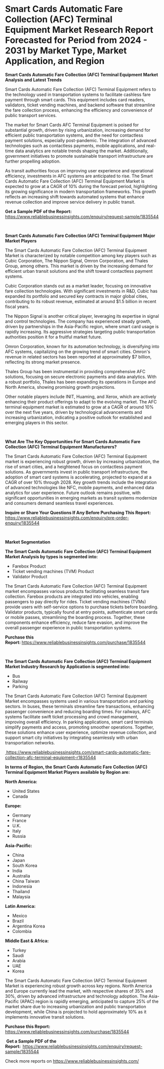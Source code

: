 <p><h1>Smart Cards Automatic Fare Collection (AFC) Terminal Equipment Market Research Report Forecasted for Period from 2024 -  2031 by Market Type, Market Application, and Region</h1></p><p><strong>Smart Cards Automatic Fare Collection (AFC) Terminal Equipment Market Analysis and Latest Trends</strong></p>
<p><p>Smart Cards Automatic Fare Collection (AFC) Terminal Equipment refers to the technology used in transportation systems to facilitate cashless fare payment through smart cards. This equipment includes card readers, validators, ticket vending machines, and backend software that streamline the fare collection process, enhancing the efficiency and convenience of public transport services.</p><p>The market for Smart Cards AFC Terminal Equipment is poised for substantial growth, driven by rising urbanization, increasing demand for efficient public transportation systems, and the need for contactless payment solutions, especially post-pandemic. The integration of advanced technologies such as contactless payments, mobile applications, and real-time data analytics are notable trends shaping the market. Additionally, government initiatives to promote sustainable transport infrastructure are further propelling adoption.</p><p>As transit authorities focus on improving user experience and operational efficiency, investments in AFC systems are anticipated to rise. The Smart Cards Automatic Fare Collection (AFC) Terminal Equipment Market is expected to grow at a CAGR of 10% during the forecast period, highlighting its growing significance in modern transportation frameworks. This growth reflects an increasing shift towards automated systems that enhance revenue collection and improve service delivery in public transit.</p></p>
<p><strong>Get a Sample PDF of the Report:&nbsp;</strong> <a href="https://www.reliablebusinessinsights.com/enquiry/request-sample/1835544?utm_campaign=1117&utm_medium=2&utm_source=Github&utm_content=ia&utm_term=31122024&utm_id=smart-cards-automatic-fare-collection-afc-terminal-equipment">https://www.reliablebusinessinsights.com/enquiry/request-sample/1835544</a></p>
<p>&nbsp;</p>
<p><strong>Smart Cards Automatic Fare Collection (AFC) Terminal Equipment Major Market Players</strong></p>
<p><p>The Smart Cards Automatic Fare Collection (AFC) Terminal Equipment Market is characterized by notable competition among key players such as Cubic Corporation, The Nippon Signal, Omron Corporation, and Thales Group, among others. This market is driven by the increasing demand for efficient urban transit solutions and the shift toward contactless payment systems.</p><p>Cubic Corporation stands out as a market leader, focusing on innovative fare collection technologies. With significant investments in R&D, Cubic has expanded its portfolio and secured key contracts in major global cities, contributing to its robust revenue, estimated at around $1.5 billion in recent fiscal years.</p><p>The Nippon Signal is another critical player, leveraging its expertise in signal and control technologies. The company has experienced steady growth, driven by partnerships in the Asia-Pacific region, where smart card usage is rapidly increasing. Its aggressive strategies targeting public transportation authorities position it for a fruitful market future.</p><p>Omron Corporation, known for its automation technology, is diversifying into AFC systems, capitalizing on the growing trend of smart cities. Omron's revenue in related sectors has been reported at approximately $7 billion, reflecting its strong market presence.</p><p>Thales Group has been instrumental in providing comprehensive AFC solutions, focusing on secure electronic payments and data analytics. With a robust portfolio, Thales has been expanding its operations in Europe and North America, showing promising growth projections.</p><p>Other notable players include INIT, Huaming, and Xerox, which are actively enhancing their product offerings to adapt to the evolving market. The AFC terminal equipment market is estimated to grow at a CAGR of around 10% over the next five years, driven by technological advancements and increasing urbanization, indicating a positive outlook for established and emerging players in this sector.</p></p>
<p>&nbsp;</p>
<p><strong>What Are The Key Opportunities For Smart Cards Automatic Fare Collection (AFC) Terminal Equipment Manufacturers?</strong></p>
<p><p>The Smart Cards Automatic Fare Collection (AFC) Terminal Equipment market is experiencing robust growth, driven by increasing urbanization, the rise of smart cities, and a heightened focus on contactless payment solutions. As governments invest in public transport infrastructure, the adoption of smart card systems is accelerating, projected to expand at a CAGR of over 10% through 2028. Key growth trends include the integration of advanced technologies like NFC, mobile payments, and enhanced data analytics for user experience. Future outlook remains positive, with significant opportunities in emerging markets as transit systems modernize and consumers demand seamless travel experiences.</p></p>
<p><strong>Inquire or Share Your Questions If Any Before Purchasing This Report:</strong> <a href="https://www.reliablebusinessinsights.com/enquiry/pre-order-enquiry/1835544?utm_campaign=1117&utm_medium=2&utm_source=Github&utm_content=ia&utm_term=31122024&utm_id=smart-cards-automatic-fare-collection-afc-terminal-equipment">https://www.reliablebusinessinsights.com/enquiry/pre-order-enquiry/1835544</a></p>
<p>&nbsp;</p>
<p><strong>Market Segmentation</strong></p>
<p><strong>The Smart Cards Automatic Fare Collection (AFC) Terminal Equipment Market Analysis by types is segmented into:</strong></p>
<p><ul><li>Farebox Product</li><li>Ticket vending machines (TVM) Product</li><li>Validator Product</li></ul></p>
<p><p>The Smart Cards Automatic Fare Collection (AFC) Terminal Equipment market encompasses various products facilitating seamless transit fare collection. Farebox products are integrated into vehicles, enabling passengers to pay directly for rides. Ticket vending machines (TVMs) provide users with self-service options to purchase tickets before boarding. Validator products, typically found at entry points, authenticate smart cards or mobile passes, streamlining the boarding process. Together, these components enhance efficiency, reduce fare evasion, and improve the overall passenger experience in public transportation systems.</p></p>
<p><strong>Purchase this Report:&nbsp;</strong><a href="https://www.reliablebusinessinsights.com/purchase/1835544?utm_campaign=1117&utm_medium=2&utm_source=Github&utm_content=ia&utm_term=31122024&utm_id=smart-cards-automatic-fare-collection-afc-terminal-equipment">https://www.reliablebusinessinsights.com/purchase/1835544</a></p>
<p>&nbsp;</p>
<p><strong>The Smart Cards Automatic Fare Collection (AFC) Terminal Equipment Market Industry Research by Application is segmented into:</strong></p>
<p><ul><li>Bus</li><li>Railway</li><li>Parking</li></ul></p>
<p><p>The Smart Cards Automatic Fare Collection (AFC) Terminal Equipment Market encompasses systems used in various transportation and parking sectors. In buses, these terminals streamline fare transactions, enhancing passenger convenience and reducing boarding times. For railways, AFC systems facilitate swift ticket processing and crowd management, improving overall efficiency. In parking applications, smart card terminals simplify payments and access, promoting smoother operations. Together, these solutions enhance user experience, optimize revenue collection, and support smart city initiatives by integrating seamlessly with urban transportation networks.</p></p>
<p><a href="https://www.reliablebusinessinsights.com/smart-cards-automatic-fare-collection-afc-terminal-equipment-r1835544?utm_campaign=1117&utm_medium=2&utm_source=Github&utm_content=ia&utm_term=31122024&utm_id=smart-cards-automatic-fare-collection-afc-terminal-equipment">&nbsp;https://www.reliablebusinessinsights.com/smart-cards-automatic-fare-collection-afc-terminal-equipment-r1835544</a></p>
<p><strong>In terms of Region, the Smart Cards Automatic Fare Collection (AFC) Terminal Equipment Market Players available by Region are:</strong></p>
<p>
    <p> <strong> North America: </strong>
        <ul>
            <li>United States</li>
            <li>Canada</li>
        </ul>
        </p> 
    <p> <strong> Europe: </strong>
        <ul>
            <li>Germany</li>
            <li>France</li>
            <li>U.K.</li>
            <li>Italy</li>
            <li>Russia</li>
        </ul>
        </p> 
    <p> <strong> Asia-Pacific: </strong>
        <ul>
            <li>China</li>
            <li>Japan</li>
            <li>South Korea</li>
            <li>India</li>
            <li>Australia</li>
            <li>China Taiwan</li>
            <li>Indonesia</li>
            <li>Thailand</li>
            <li>Malaysia</li>
        </ul>
        </p> 
    <p> <strong> Latin America: </strong>
        <ul>
            <li>Mexico</li>
            <li>Brazil</li>
            <li>Argentina Korea</li>
            <li>Colombia</li>
        </ul>
        </p> 
    <p> <strong> Middle East & Africa: </strong>
        <ul>
            <li>Turkey</li>
            <li>Saudi</li>
            <li>Arabia</li>
            <li>UAE</li>
            <li>Korea</li>
        </ul>
    </p>
    </p>
<p><p>The Smart Cards Automatic Fare Collection (AFC) Terminal Equipment Market is experiencing robust growth across key regions. North America and Europe currently lead the market, with respective shares of 35% and 30%, driven by advanced infrastructure and technology adoption. The Asia-Pacific (APAC) region is rapidly emerging, anticipated to capture 25% of the market share due to increasing urbanization and public transportation development, while China is projected to hold approximately 10% as it implements innovative transit solutions.</p></p>
<p><strong>Purchase this Report: </strong><a href="https://www.reliablebusinessinsights.com/purchase/1835544?utm_campaign=1117&utm_medium=2&utm_source=Github&utm_content=ia&utm_term=31122024&utm_id=smart-cards-automatic-fare-collection-afc-terminal-equipment">https://www.reliablebusinessinsights.com/purchase/1835544</a></p>
<p>&nbsp;<strong>Get a Sample PDF of the Report:&nbsp;&nbsp;</strong><a href="https://www.reliablebusinessinsights.com/enquiry/request-sample/1835544?utm_campaign=1117&utm_medium=2&utm_source=Github&utm_content=ia&utm_term=31122024&utm_id=smart-cards-automatic-fare-collection-afc-terminal-equipment">https://www.reliablebusinessinsights.com/enquiry/request-sample/1835544</a></p>
<p><strong></strong></p>
<p>Check more reports on <a href="https://www.reliablebusinessinsights.com/?utm_campaign=1117&utm_medium=2&utm_source=Github&utm_content=ia&utm_term=31122024&utm_id=smart-cards-automatic-fare-collection-afc-terminal-equipment">https://www.reliablebusinessinsights.com/</a></p>
